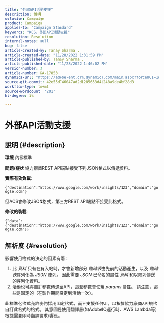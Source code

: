 ```yaml
---
title: "外部API活動支援"
description: 說明
solution: Campaign
product: Campaign
applies-to: "Campaign Standard"
keywords: "KCS，外部API活動支援"
resolution: Resolution
internal-notes: null
bug: false
article-created-by: Tanay Sharma .
article-created-date: "11/28/2022 1:31:59 PM"
article-published-by: Tanay Sharma .
article-published-date: "11/28/2022 1:46:02 PM"
version-number: 3
article-number: KA-17853
dynamics-url: "https://adobe-ent.crm.dynamics.com/main.aspx?forceUCI=1&pagetype=entityrecord&etn=knowledgearticle&id=ad079903-216f-ed11-9562-6045bd006239"
source-git-commit: 42e55d746047ad2d1285653d41248a9de4bf28d3
workflow-type: tm+mt
source-wordcount: '201'
ht-degree: 1%

---
```


# 外部API活動支援

## 說明 {#description}

<b>環境</b>
內容標準


<b>問題/症狀</b>
協力廠商REST API端點接受下列JSON格式以傳遞資料。

<b>實際有效負載</b>:

`{"destination":"https://www.google.com/work/insights/123","domain":"google.com"}`



但ACS會修改JSON格式，第三方REST API端點不接受此格式。

<b>修改的裝載</b>:

`{“data”:{"destination":"https://www.google.com/work/insights/123","domain":"google.com"}}`




## 解析度 {#resolution}




影響使用格式的決定的因素有兩：

1. 此 *資料* 只有在有入站時，才會新增部分 *臨時表*&#x200B;由先前的活動產生，以及 *臨時表*&#x200B;序列化為 *JSON* 陣列。 因此需要 *JSON* 已命名的屬性 *資料* 和以陣列傳送的序列化資料。
2. 活動也可將自訂參數傳送至API，這些參數會使用 *params* 屬性。 請注意，這些是固定的（在製作期間設定到活動一次）。




此標準化格式允許我們採用固定格式，而不支援任何UI，以根據協力廠商API規格自訂此格式的格式。 其意圖是使用翻譯層(如AdobeIO運行時、AWS Lambda等)根據需要即時翻譯請求/響應。
